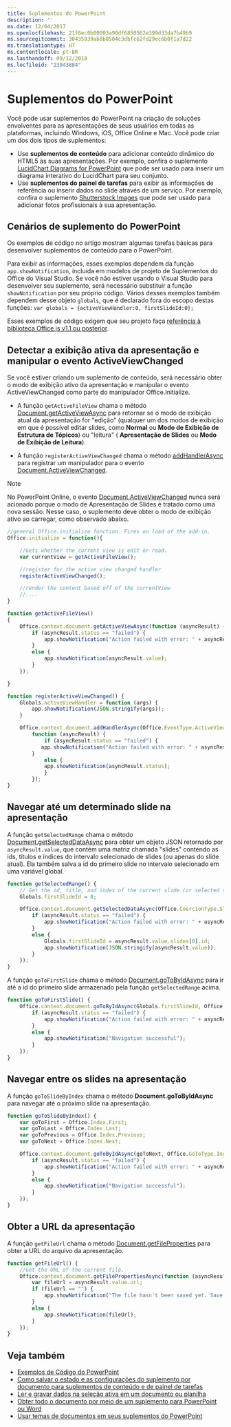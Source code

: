 ```yaml
---
title: Suplementos do PowerPoint
description: ''
ms.date: 12/04/2017
ms.openlocfilehash: 21f6ec0b00003a90df6850562e399d33da7b49b9
ms.sourcegitcommit: 30435939ab8b8504c3dbfc62fd29ec6b0f1a7d22
ms.translationtype: HT
ms.contentlocale: pt-BR
ms.lasthandoff: 09/12/2018
ms.locfileid: "23943884"
---
```

# <a name="powerpoint-add-ins"></a>Suplementos do PowerPoint

Você pode usar suplementos do PowerPoint na criação de soluções envolventes para as apresentações de seus usuários em todas as plataformas, incluindo Windows, iOS, Office Online e Mac. Você pode criar um dos dois tipos de suplementos:

- Use **suplementos de conteúdo** para adicionar conteúdo dinâmico do HTML5 às suas apresentações. Por exemplo, confira o suplemento [LucidChart Diagrams for PowerPoint](https://store.office.com/app.aspx?assetid=WA104380117&ui=en-US&rs=en-US&ad=US&clickedfilter=OfficeProductFilter%3APowerPoint&productgroup=PowerPoint&homprd=PowerPoint&sourcecorrid=950950b7-aa6c-4766-95fa-e75d37266c21&homappcat=Productivity&homapppos=3&homchv=2&appredirect=false) que pode ser usado para inserir um diagrama interativo do LucidChart para seu conjunto.
- Use **suplementos do painel de tarefas** para exibir as informações de referência ou inserir dados no slide através de um serviço. Por exemplo, confira o suplemento [Shutterstock Images](https://store.office.com/app.aspx?assetid=WA104380169&ui=en-US&rs=en-US&ad=US&clickedfilter=OfficeProductFilter%3APowerPoint&productgroup=PowerPoint&homprd=PowerPoint&sourcecorrid=950950b7-aa6c-4766-95fa-e75d37266c21&homappcat=Editor%2527s%2BPicks&homapppos=0&homchv=1&appredirect=false) que pode ser usado para adicionar fotos profissionais à sua apresentação. 

## <a name="powerpoint-add-in-scenarios"></a>Cenários de suplemento do PowerPoint

Os exemplos de código no artigo mostram algumas tarefas básicas para desenvolver suplementos de conteúdo para o PowerPoint. 

Para exibir as informações, esses exemplos dependem da função `app.showNotification`, incluída em modelos de projeto de Suplementos do Office do Visual Studio. Se você não estiver usando o Visual Studio para desenvolver seu suplemento, será necessário substituir a função `showNotification` por seu próprio código. Vários desses exemplos também dependem desse objeto `globals`, que é declarado fora do escopo destas funções: `var globals = {activeViewHandler:0, firstSlideId:0};`

Esses exemplos de código exigem que seu projeto faça [referência à biblioteca Office.js v1.1 ou posterior](../develop/referencing-the-javascript-api-for-office-library-from-its-cdn.md).


## <a name="detect-the-presentations-active-view-and-handle-the-activeviewchanged-event"></a>Detectar a exibição ativa da apresentação e manipular o evento ActiveViewChanged

Se você estiver criando um suplemento de conteúdo, será necessário obter o modo de exibição ativo da apresentação e manipular o evento ActiveViewChanged como parte do manipulador Office.Initialize.


- A função `getActiveFileView` chama o método [Document.getActiveViewAsync](https://docs.microsoft.com/javascript/api/office/office.document?view=office-js#getactiveviewasync-options--callback-) para retornar se o modo de exibição atual da apresentação for "edição" (qualquer um dos modos de exibição em que é possível editar slides, como **Normal** ou **Modo de Exibição de Estrutura de Tópicos**) ou "leitura" ( **Apresentação de Slides** ou **Modo de Exibição de Leitura**).


- A função `registerActiveViewChanged` chama o método [addHandlerAsync](https://docs.microsoft.com/javascript/api/office/office.document?view=office-js#addhandlerasync-eventtype--handler--options--callback-) para registrar um manipulador para o evento [Document.ActiveViewChanged](https://docs.microsoft.com/javascript/api/office/office.document?view=office-js). 

> [!NOTE]
> No PowerPoint Online, o evento [Document.ActiveViewChanged](https://docs.microsoft.com/javascript/api/office/office.document?view=office-js) nunca será acionado porque o modo de Apresentação de Slides é tratado como uma nova sessão. Nesse caso, o suplemento deve obter o modo de exibição ativo ao carregar, como observado abaixo.

```js
//general Office.initialize function. Fires on load of the add-in.
Office.initialize = function(){

    //Gets whether the current view is edit or read.
    var currentView = getActiveFileView();

    //register for the active view changed handler
    registerActiveViewChanged();

    //render the content based off of the currentView
    //....
}

function getActiveFileView()
{
    Office.context.document.getActiveViewAsync(function (asyncResult) {
        if (asyncResult.status == "failed") {
            app.showNotification("Action failed with error: " + asyncResult.error.message);
        }
        else {
            app.showNotification(asyncResult.value);
        }
    });

}

function registerActiveViewChanged() {
    Globals.activeViewHandler = function (args) {
        app.showNotification(JSON.stringify(args));
    }

    Office.context.document.addHandlerAsync(Office.EventType.ActiveViewChanged, Globals.activeViewHandler, 
        function (asyncResult) {
            if (asyncResult.status == "failed") {
           app.showNotification("Action failed with error: " + asyncResult.error.message);
        }
            else {
            app.showNotification(asyncResult.status);
            }
        });
}
```
    

## <a name="navigate-to-a-particular-slide-in-the-presentation"></a>Navegar até um determinado slide na apresentação

A função `getSelectedRange` chama o método [Document.getSelectedDataAsync](https://docs.microsoft.com/javascript/api/office/office.document?view=office-js#getselecteddataasync-coerciontype--options--callback-) para obter um objeto JSON retornado por `asyncResult.value`, que contém uma matriz chamada "slides" contendo as ids, títulos e índices do intervalo selecionado de slides (ou apenas do slide atual). Ela também salva a id do primeiro slide no intervalo selecionado em uma variável global.


```js
function getSelectedRange() {
    // Get the id, title, and index of the current slide (or selected slides) and store the first slide id */
    Globals.firstSlideId = 0;

    Office.context.document.getSelectedDataAsync(Office.CoercionType.SlideRange, function (asyncResult) {
        if (asyncResult.status == "failed") {
            app.showNotification("Action failed with error: " + asyncResult.error.message);
        }
        else {
            Globals.firstSlideId = asyncResult.value.slides[0].id;
            app.showNotification(JSON.stringify(asyncResult.value));
        }
    });
}
```

A função `goToFirstSlide` chama o método [Document.goToByIdAsync](https://docs.microsoft.com/javascript/api/office/office.document?view=office-js#gotobyidasync-id--gototype--options--callback-) para ir até a id do primeiro slide armazenado pela função `getSelectedRange` acima.




```js
function goToFirstSlide() {
    Office.context.document.goToByIdAsync(Globals.firstSlideId, Office.GoToType.Slide, function (asyncResult) {
        if (asyncResult.status == "failed") {
            app.showNotification("Action failed with error: " + asyncResult.error.message);
        }
        else {
            app.showNotification("Navigation successful");
        }
    });
}
```


## <a name="navigate-between-slides-in-the-presentation"></a>Navegar entre os slides na apresentação

A função `goToSlideByIndex` chama o método **Document.goToByIdAsync** para navegar até o próximo slide na apresentação.


```js
function goToSlideByIndex() {
    var goToFirst = Office.Index.First;
    var goToLast = Office.Index.Last;
    var goToPrevious = Office.Index.Previous;
    var goToNext = Office.Index.Next;

    Office.context.document.goToByIdAsync(goToNext, Office.GoToType.Index, function (asyncResult) {
        if (asyncResult.status == "failed") {
            app.showNotification("Action failed with error: " + asyncResult.error.message);
        }
        else {
            app.showNotification("Navigation successful");
        }
    });
}
```

## <a name="get-the-url-of-the-presentation"></a>Obter a URL da apresentação

A função `getFileUrl` chama o método [Document.getFileProperties](https://docs.microsoft.com/javascript/api/office/office.document?view=office-js#getfilepropertiesasync-options--callback-) para obter a URL do arquivo da apresentação.


```js
function getFileUrl() {
    //Get the URL of the current file.
    Office.context.document.getFilePropertiesAsync(function (asyncResult) {
        var fileUrl = asyncResult.value.url;
        if (fileUrl == "") {
            app.showNotification("The file hasn't been saved yet. Save the file and try again");
        }
        else {
            app.showNotification(fileUrl);
        }
    });
}
```



## <a name="see-also"></a>Veja também
- [Exemplos de Código do PowerPoint](https://developer.microsoft.com/en-us/office/gallery/?filterBy=Samples,PowerPoint)
- [Como salvar o estado e as configurações do suplemento por documento para suplementos de conteúdo e de painel de tarefas](../develop/persisting-add-in-state-and-settings.md#how-to-save-add-in-state-and-settings-per-document-for-content-and-task-pane-add-ins)
- [Ler e gravar dados na seleção ativa em um documento ou planilha](../develop/read-and-write-data-to-the-active-selection-in-a-document-or-spreadsheet.md)
- [Obter todo o documento por meio de um suplemento para PowerPoint ou Word](../powerpoint/get-the-whole-document-from-an-add-in-for-powerpoint.md)
- [Usar temas de documentos em seus suplementos do PowerPoint](use-document-themes-in-your-powerpoint-add-ins.md)
    

